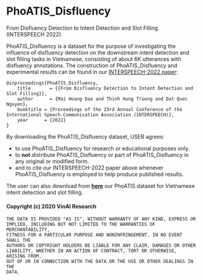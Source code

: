# PhoATIS_Disfluency
From Disfluency Detection to Intent Detection and Slot Filling (INTERSPEECH 2022)

PhoATIS_Disfluency is a dataset for the purpose of investigating the influence of disfluency detection on the downstream intent detection and slot filling tasks in Vietnamese, consisting of about 6K utterances with disfluency annotations. The construction of PhoATIS_Disfluency and experimental results can be found in our [INTERSPEECH-2022 paper](to-be-updated):

	@inproceedings{PhoATIS_Disfluency,
	    title     	= {{From Disfluency Detection to Intent Detection and Slot Filling}},
	    author    	= {Mai Hoang Dao and Thinh Hung Truong and Dat Quoc Nguyen},
	    booktitle = {Proceedings of the 23rd Annual Conference of the International Speech Communication Association (INTERSPEECH)},
        year      = {2022}
	}  

By downloading the PhoATIS_Disfluency dataset, USER agrees:

- to use PhoATIS_Disfluency for research or educational purposes only.
- to **not** distribute PhoATIS_Disfluency or part of PhoATIS_Disfluency in any original or modified form.
- and to cite our INTERSPEECH-2022 paper above whenever PhoATIS_Disfluency is employed to help produce published results.

The user can also download from [**here**](https://github.com/VinAIResearch/JointIDSF) our PhoATIS dataset for Vietnamese intent detection and slot filling. 




#### Copyright (c) 2020 VinAI Research

	THE DATA IS PROVIDED "AS IS", WITHOUT WARRANTY OF ANY KIND, EXPRESS OR
	IMPLIED, INCLUDING BUT NOT LIMITED TO THE WARRANTIES OF MERCHANTABILITY,
	FITNESS FOR A PARTICULAR PURPOSE AND NONINFRINGEMENT. IN NO EVENT SHALL THE
	AUTHORS OR COPYRIGHT HOLDERS BE LIABLE FOR ANY CLAIM, DAMAGES OR OTHER
	LIABILITY, WHETHER IN AN ACTION OF CONTRACT, TORT OR OTHERWISE, ARISING FROM,
	OUT OF OR IN CONNECTION WITH THE DATA OR THE USE OR OTHER DEALINGS IN THE
	DATA.


